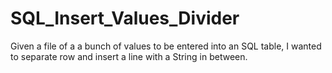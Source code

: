 # SQL_Insert_Values_Divider
Given a file of a a bunch of values to be entered into an SQL table, I wanted to separate row and insert a line with a String in between.
